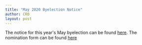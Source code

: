 ```yaml
---
title: "May 2020 Byelection Notice"
author: CRO
layout: post
---
```


The notice for this year's May byelection can be found <a href="https://drive.google.com/open?id=1TSl38RSRe19cRvRmukrNY5Je-nLLxVJ8">here</a>. The nomination form can be found <a href="https://drive.google.com/open?id=1ZiGgPII-Y7lHM7zCHUe9UL6nOF1hECTW">here</a>